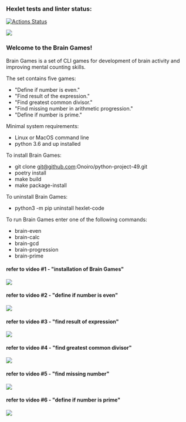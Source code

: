 ### Hexlet tests and linter status:
[![Actions Status](https://github.com/Onoiro/python-project-49/workflows/hexlet-check/badge.svg)](https://github.com/Onoiro/python-project-49/actions)

<a href="https://codeclimate.com/github/Onoiro/python-project-49/maintainability"><img src="https://api.codeclimate.com/v1/badges/2af138e68148eb88cd92/maintainability" /></a>

### Welcome to the Brain Games!
Brain Games is a set of CLI games for development of brain activity and improving mental counting skills.

The set contains five games:
- "Define if number is even."
- "Find result of the expression."
- "Find greatest common divisor."
- "Find missing number in arithmetic progression."
- "Define if number is prime."

Minimal system requirements:
- Linux or MacOS command line
- python 3.6 and up installed

To install Brain Games:
- git clone git@github.com:Onoiro/python-project-49.git
- poetry install
- make build
- make package-install

To uninstall Brain Games:
- python3 -m pip uninstall hexlet-code

To run Brain Games enter one of the following commands:
- brain-even
- brain-calc
- brain-gcd
- brain-progression
- brain-prime

#### refer to video #1 - "installation of Brain Games"
<a href="https://asciinema.org/a/548HmvdKwIpGN4rv2OYHAbkKK" target="_blank"><img src="https://asciinema.org/a/548HmvdKwIpGN4rv2OYHAbkKK.svg" /></a>

#### refer to video #2 - "define if number is even"
<a href="https://asciinema.org/a/lBhYD4UfwXLvEfYsDrZ91UxyN" target="_blank"><img src="https://asciinema.org/a/lBhYD4UfwXLvEfYsDrZ91UxyN.svg" /></a>

#### refer to video #3 - "find result of expression"
<a href="https://asciinema.org/a/1uJmPx6E7X2tXosH5EduxahkP" target="_blank"><img src="https://asciinema.org/a/1uJmPx6E7X2tXosH5EduxahkP.svg" /></a>

#### refer to video #4 - "find greatest common divisor"
<a href="https://asciinema.org/a/zDqcESqtWEso4HhOCyKDf7HbB" target="_blank"><img src="https://asciinema.org/a/zDqcESqtWEso4HhOCyKDf7HbB.svg" /></a>

#### refer to video #5 - "find missing number"
<a href="https://asciinema.org/a/E7zzQbztwLBOFzu1QnWwcUOlf" target="_blank"><img src="https://asciinema.org/a/E7zzQbztwLBOFzu1QnWwcUOlf.svg" /></a>

#### refer to video #6 - "define if number is prime"
<a href="https://asciinema.org/a/ziM8e1khlPtgIcBUGJsWVtf7I" target="_blank"><img src="https://asciinema.org/a/ziM8e1khlPtgIcBUGJsWVtf7I.svg" /></a>

